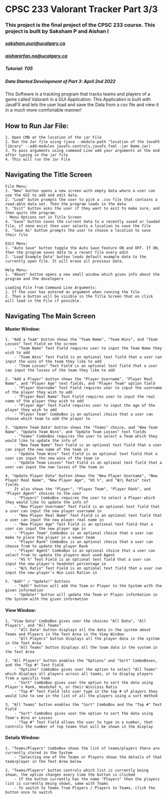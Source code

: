# CPSC 233 Valorant Tracker Part 3/3

### This project is the final project of the CPSC 233 course. This project is built by Saksham P and Aishan I
##### saksham.puri@ucalgary.ca 
##### aishanirfan.na@ucalgary.ca
##### Tutorial: T05
##### Data Started Development of Part 3: April 2nd 2022
This Software is a tracking program that tracks teams and players of a game called Valorant in a GUI Application. This Application is built with JavaFX and lets the user load and save the Data from a csv file and view it in a much more comfortable manner!

## How to Run Jar File:
    1. Open CMD at the location of the jar File
    2. Run the Jar file using (java --module-path "location of the JavaFX library" --add-modules javafx.controls,javafx.fxml -jar Name.jar)
    3. To pass arguments using command Line add your arguments at the end after typing in the jar file
    4. This will run the Jar File

## Navigating the Title Screen

    File Menu:
    1. "New" button opens a new screen with empty data where a user can use the GUI to add and edit data
    2. "Load" buton prompts the user to pick a .csv file that contains a read-able data set. Then the program loads in the data
    3. "Exit" button asks the user if they want to exit to make sure, and then quits the program.
    - Menu Options not in Title Screen
    4. "Save" button saves the current data to a recently saved or loaded file, if none exist then user selects a location to save the file
    5. "Save As" button prompts the user to choose a location to save their file

    Edit Menu:
    1. "Auto Save" button toggle the Auto Save feature ON and OFF. If ON, then the program saves data to a recent file every edit
    2. "Load Example Data" button loads default example data to the currently open file. It will erase all previous data.

    Help Menu:
    1. "About" button opens a new small window which gives info about the program and the developers

    Loading File from Command Line Arguments:
    1. If the user has entered an argument when running the file
    2. Then a button will be visible in the Title Screen that on click will load in the File if possible. 

## Navigating The Main Screen

#### Master Window:
    1. "Add a Team" button shows the "Team Name", "Team Wins", and "Team Losses" Text Field on the screen
        - "Team Name" Text Field requires user to input the Team Name they wish to add
        - "Team Wins" Text Field is an optional text field that a user can input the wins of the team they like to add
        - "Team Losses" Text Field is an optional text field that a user can input the losses of the team they like to add

    2. "Add a Player" button shows the "Player Username", "Player Real Name", and "Player Age" text fields, and "Player Team" option field
        - "Player Username" Text Field requires user to input the username of the player they wish to add
        - "Player Real Name" Text Field requires user to input the real name of the player they wish to add
        - "Player Age" Text Field requires user to input the age of the player they wish to add
        - "Player Team" ComboBox is an optional choice that a user can choose which team to add the player to
        
    3. "Update Team Data" button shows the "Teams" choice, and "New Team Name", "Update Team Wins", and "Update Team Losses" text fields
        - "Teams" ComboBox requires the user to select a Team which they would like to update the info of
        - "New Team Name" Text Field is an optional text field that a user can input the new name of the team in
        - "Update Team Wins" Text Field is an optional text field that a user can input the new wins of the team in
        - "Update Team Losses" Text Field is an optional text field that a user can input the new losses of the team in

    4. "Update Player Data" button shows the "New Player Username", "New Player Real Name", "New Player Age", "HS %", and "W/L Ratio" text fields
        It also shows the "Player", "Player Team", "Player Rank", and "Player Agent" choices to the user
        - "Players" ComboBox requires the user to select a Player which they would like to update the info of
        - "New Player Username" Text Field is an optional text field that a user can input the new player username in
        - "New Player Real Name" Text Field is an optional text field that a user can input the new player real name in
        - "New Player Age" Text Field is an optional text field that a user can input the new player age in
        - "Player Team" ComboBox is an optional choice that a user can make to place the player in a newer team
        - "Player Rank" ComboBox is an optional chocie that a user can choose from to update the player Rank
        - "Player Agent" ComboBox is an optional choice that a user can select from to update the players most used Agent
        - "HS %" Text Field is an optional text field that a user can input the new player's headshot percentage in
        - "W/L Ratio" Text Field is an optional text field that a user can input the new player's Win Loss Ration in

    5. "Add!" / "Update!" buttons
        - "Add!" button will add the Team or Player to the System with the given information
        - "Update!" button will update the Team or Player information in the System with the given information

#### View Window:
    1. "View Data" ComboBox gives user the choices "All Data", "All Players", and "All Teams"
        - "All Data" button displays all the data in the system about Teams and Players in the Text Area in the View Window
        - "All Players" button displays all the player data in the system in the Text Area
        - "All Teams" button displays all the team data in the system in the Text Area
    
    2. "All Players" button enables the "Options" and "Sort" ComboBoxes, and the "Top #" Text Field
        - "Options" ComboBox gives user the option to select "All Teams" which displays all players across all teams, or to display players from a specific team 
        - "Sort" ComboBox gives user the option to sort the data using Player's Rank, Headshot %, or their Win/Loss Ratio
        - "Top #" Text Field lets user type in the top # of players they would like to see in the list of all the players using a sort method

    3. "All Teams" button enables the "Sort" ComboBox and the "Top #" Text Field
        - "Sort" ComboBox gives user the option to sort the data using Team's Wins or Losses
        - "Top #" Text Field allows the user to type in a number, that controls the number of top teams that will be shown in the display

#### Details Window:
    1. "Teams/Players" ComboBox shows the list of teams/players there are currently stored in the System
        - "Selecting one of the Teams or Players shows the details of that team/player in the Text Area below

    2. "Teams/Players" button controls which list is currently being shown, the option changes every time the button is clicked
        - If the button currently has the name "Players" then the players list is currently being shown, same with Teams
        - To switch to Teams from Players / Players to Teams, click the button once to switch

